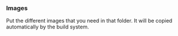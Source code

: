 ### Images

Put the different images that you need in that folder. It will be copied automatically by the build system.